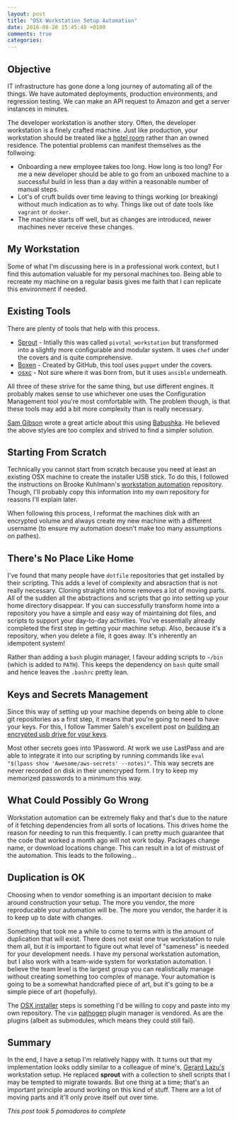 ```yaml
---
layout: post
title: "OSX Workstation Setup Automation"
date: 2016-08-28 15:45:48 +0100
comments: true
categories:
---
```


## Objective

IT infrastructure has gone done a long journey of automating all of the things. We have automated deployments, production
environments, and regression testing. We can make an API request to Amazon and get a server instances in minutes.

The developer workstation is another story. Often, the developer workstation is a finely crafted machine. Just like
production, your workstation should be treated like a [hotel room][phil-cattle-vs-pets] rather than an owned residence.
The potential problems can manifest themselves as the follwoing:

* Onboarding a new employee takes too long. How long is too long? For me a new developer should be able to go from an
  unboxed machine to a successful build in less than a day within a reasonable number of manual steps.
* Lot's of cruft builds over time leaving to things working (or breaking) without much indication as to why. Things like
  out of date tools like `vagrant` or `docker`.
* The machine starts off well, but as changes are introduced, newer machines never receive these changes.

[phil-cattle-vs-pets]: https://twitter.com/pcalcado/status/759218156493795329

## My Workstation

Some of what I'm discussing here is in a professional work context, but I find this automation valuable for my personal
machines too. Being able to recreate my machine on a regular basis gives me faith that I can replicate this environment
if needed.

## Existing Tools

There are plenty of tools that help with this process.

* [Sprout][sprout-wrap] - Intially this was called `pivotal_workstation` but transformed into a slightly more
  configurable and modular system. It uses `chef` under the covers and is quite comprehensive.
* [Boxen][boxen] - Created by GitHub, this tool uses `puppet` under the covers.
* [osxc][osxc] - Not sure where it was born from, but it uses `ansible` underneath.

All three of these strive for the same thing, but use different engines. It probably makes sense to use whichever one
uses the Configuration Management tool you're most comfortable with. The problem though, is that these tools may add a
bit more complexity than is really necessary.

[Sam Gibson][sams-setup] wrote a great article about this using [Babushka][babushka]. He believed the above styles
are too complex and strived to find a simpler solution.

[sams-setup]: https://www.thoughtworks.com/p2magazine/issue08/babushka/
[sprout-wrap]: https://github.com/pivotal-sprout/sprout-wrap
[boxen]: https://github.com/boxen/boxen
[osxc]: https://osxc.github.io/
[babushka]: https://babushka.me/

## Starting From Scratch

Technically you cannot start from scratch because you need at least an existing OSX machine to create the installer USB
stick. To do this, I followed the instructions on Brooke Kuhlmann's [workstation automation][bkuhlmann-setup]
repository. Though, I'll probably copy this information into my own repository for reasons I'll explain later.

When following this process, I reformat the machines disk with an encrypted volume and always create my new machine with
a different username (to ensure my automation doesn't make too many assumptions on pathes).

[bkuhlmann-setup]: https://github.com/bkuhlmann/osx#os-x-el-capitan

## There's No Place Like Home

I've found that many people have `dotfile` repositories that get installed by their scripting. This adds a level of
complexity and absraction that is not really necessary. Cloning straight into home removes a lot of moving parts.
All of the sudden all the abstractions and scripts that go into setting up your home directory disappear. 
If you can successfully transform home into a repository you have a simple and easy way of maintaining dot files,
and scripts to support your day-to-day activities. You've essentially already completed the first
step in getting your machine setup. Also, because it's a repository, when you delete a file, it goes away.
It's inherently an idempotent system!

Rather than adding a `bash` plugin manager, I favour adding scripts to `~/bin` (which is added to `PATH`). This keeps
the dependency on `bash` quite small and hence leaves the `.bashrc` pretty lean.

## Keys and Secrets Management

Since this way of setting up your machine depends on being able to clone git repositories as a first step, it means that
you're going to need to have your keys. For this, I follow Tammer Saleh's excellent post on
[building an encrypted usb drive for your keys][tammer-usb].

Most other secrets goes into 1Password. At work we use LastPass and are able to integrate it into our scripting by
running commands like `eval "$(lpass show 'Awesome/aws-secrets' --notes)"`. This way secrets are never recorded on
disk in their unencryped form. I try to keep my memorized passwords to a minimum this way.

[tammer-usb]: http://tammersaleh.com/posts/building-an-encrypted-usb-drive-for-your-ssh-keys-in-os-x/

## What Could Possibly Go Wrong

Workstation automation can be extremely flaky and that's due to the nature of it fetching dependencies from all sorts
of locations. This drives home the reason for needing to run this frequently. I can pretty much guarantee that the code
that worked a month ago will not work today. Packages change name, or download locations change. This can result in a
lot of mistrust of the automation. This leads to the following...

## Duplication is OK

Choosing when to vendor something is an important decision to make around construction your setup. The more you vendor,
the more reproducable your automation will be. The more you vendor, the harder it is to keep up to date with changes.

Something that took me a while to come to terms with is the amount of duplication that will exist. There does not exist
one true workstation to rule them all, but it is important to figure out what level of "sameness" is needed for your
development needs. I have my personal workstation automation, but I also work with a team-wide system for workstation
automation. I believe the team level is the largest group you can realistically manage without creating something too
complex of manage. Your automation is going to be a somewhat handcrafted piece of art, but it's going to be a simple piece
of art (hopefully).

The [OSX installer][bkuhlmann-setup] steps is something I'd be willing to copy and paste into my own repository. The `vim`
[pathogen][pathogen] plugin manager is vendored. As are the plugins (albeit as submodules, which means they could still
fail).

[pathogen]: https://github.com/scottmuc/osx-homedir/blob/master/.vim/autoload/pathogen.vim

## Summary

In the end, I have a setup I'm relatively happy with. It turns out that my implementation looks oddly similar to a
colleague of mine's, [Gerard Lazu's][gerhards-setup] workstation setup. He replaced **sprout** with a collection to
shell scripts that I may be tempted to migrate towards. But one thing at a time; that's an important principle around
working on this kind of stuff. There are a lot of moving parts and it'll only prove itself out over time.

[gerhards-setup]: https://github.com/gerhard/setup

*This post took 5 pomodoros to complete*

